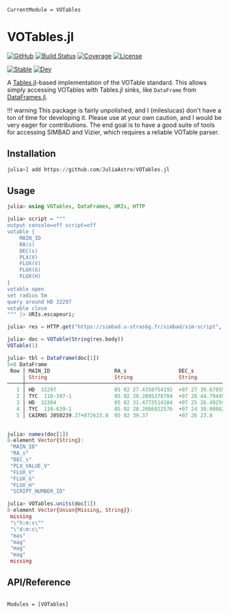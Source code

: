 ```@meta
CurrentModule = VOTables
```

# VOTables.jl

[![GitHub](https://img.shields.io/badge/Code-GitHub-black.svg)](https://github.com/JuliaAstro/VOTables.jl)
[![Build Status](https://github.com/JuliaAstro/VOTables.jl/actions/workflows/CI.yml/badge.svg?branch=main)](https://github.com/JuliaAstro/VOTables.jl/actions/workflows/CI.yml?query=branch%3Amain)
[![Coverage](https://codecov.io/gh/JuliaAstro/VOTables.jl/branch/main/graph/badge.svg)](https://codecov.io/gh/JuliaAstro/VOTables.jl)
[![License](https://img.shields.io/badge/License-MIT-yellow.svg)](https://opensource.org/licenses/MIT)

[![Stable](https://img.shields.io/badge/docs-stable-blue.svg)](https://JuliaAstro.github.io/VOTables.jl/stable)
[![Dev](https://img.shields.io/badge/docs-dev-blue.svg)](https://JuliaAstro.github.io/VOTables.jl/dev)

A [Tables.jl](https://github.com/JuliaData/Tables.jl)-based implementation of the VOTable standard. This allows simply accessing VOTables with Tables.jl sinks, like `DataFrame` from [DataFrames.jl](https::/github.com/JuliaData/DataFrames.jl).

!!! warning
    This package is fairly unpolished, and I (mileslucas) don't have a ton of time for developing it. Please use at your own caution, and I would be very eager for contributions. The end goal is to have a good suite of tools for accessing SIMBAD and Vizier, which requires a reliable VOTable parser.

## Installation

```julia
julia>] add https://github.com/JuliaAstro/VOTables.jl
```

## Usage

```julia
julia> using VOTables, DataFrames, URIs, HTTP

julia> script = """
output console=off script=off
votable {
    MAIN_ID
    RA(s)
    DEC(s)
    PLX(V)
    FLUX(V)
    FLUX(G)
    FLUX(H)
}
votable open
set radius 5m
query around HD 32297
votable close
""" |> URIs.escapeuri;

julia> res = HTTP.get("https://simbad.u-strasbg.fr/simbad/sim-script", query="script=$script");

julia> doc = VOTable(String(res.body))
VOTable(1)

julia> tbl = DataFrame(doc[1])
5×8 DataFrame
 Row │ MAIN_ID                     RA_s                 DEC_s                PLX_VALUE_V   FLUX_V      FLUX_G       ⋯
     │ String                      String               String               Float64?      Float32?    Float32?     ⋯
─────┼───────────────────────────────────────────────────────────────────────────────────────────────────────────────
   1 │ HD  32297                   05 02 27.4358754192  +07 27 39.678553260        7.7081        8.14        8.0983 ⋯
   2 │ TYC  110-397-1              05 02 28.2895378704  +07 26 44.794496220        6.1047       10.38       10.1454
   3 │ HD  32304                   05 02 31.4773514184  +07 25 26.492595600        5.8252        6.87        6.6137
   4 │ TYC  110-639-1              05 02 28.2086922576  +07 24 30.008622924        1.4184       10.7        10.6589
   5 │ CAIRNS J050239.37+072623.8  05 02 39.37          +07 26 23.8          missing       missing     missing      ⋯
                                                                                                    3 columns omitted

julia> names(doc[1])
8-element Vector{String}:
 "MAIN_ID"
 "RA_s"
 "DEC_s"
 "PLX_VALUE_V"
 "FLUX_V"
 "FLUX_G"
 "FLUX_H"
 "SCRIPT_NUMBER_ID"

julia> VOTables.units(doc[1])
8-element Vector{Union{Missing, String}}:
 missing
 "\"h:m:s\""
 "\"d:m:s\""
 "mas"
 "mag"
 "mag"
 "mag"
 missing
```

## API/Reference

```@index
```

```@autodocs
Modules = [VOTables]
```
